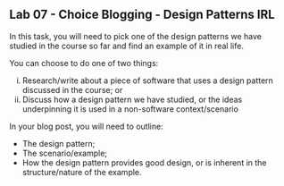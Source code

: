 ## Lab 07 - Choice Blogging - Design Patterns IRL

In this task, you will need to pick one of the design patterns we have studied in the course so far and find an example of it in real life.

You can choose to do one of two things:

<ol type="i">
    <li>Research/write about a piece of software that uses a design pattern discussed in the course; or</li>
    <li>Discuss how a design pattern we have studied, or the ideas underpinning it is used in a non-software context/scenario</li>
</ol>

In your blog post, you will need to outline:

- The design pattern;
- The scenario/example;
- How the design pattern provides good design, or is inherent in the structure/nature of the example.